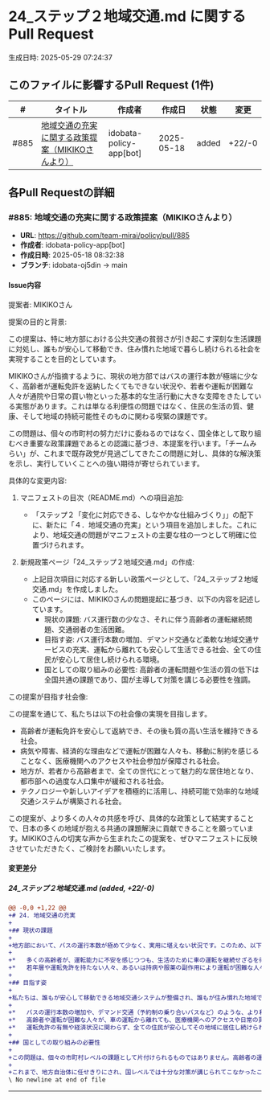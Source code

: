 # 24_ステップ２地域交通.md に関するPull Request

生成日時: 2025-05-29 07:24:37

## このファイルに影響するPull Request (1件)

| # | タイトル | 作成者 | 作成日 | 状態 | 変更 |
|---|---------|--------|--------|------|------|
| #885 | [地域交通の充実に関する政策提案（MIKIKOさんより）](https://github.com/team-mirai/policy/pull/885) | idobata-policy-app[bot] | 2025-05-18 | added | +22/-0 |

## 各Pull Requestの詳細

### #885: 地域交通の充実に関する政策提案（MIKIKOさんより）

- **URL**: https://github.com/team-mirai/policy/pull/885
- **作成者**: idobata-policy-app[bot]
- **作成日時**: 2025-05-18 08:32:38
- **ブランチ**: idobata-oj5din → main

#### Issue内容

提案者: MIKIKOさん

提案の目的と背景:

この提案は、特に地方部における公共交通の貧弱さが引き起こす深刻な生活課題に対処し、誰もが安心して移動でき、住み慣れた地域で暮らし続けられる社会を実現することを目的としています。

MIKIKOさんが指摘するように、現状の地方部ではバスの運行本数が極端に少なく、高齢者が運転免許を返納したくてもできない状況や、若者や運転が困難な人々が通院や日常の買い物といった基本的な生活行動に大きな支障をきたしている実態があります。これは単なる利便性の問題ではなく、住民の生活の質、健康、そして地域の持続可能性そのものに関わる喫緊の課題です。

この問題は、個々の市町村の努力だけに委ねるのではなく、国全体として取り組むべき重要な政策課題であるとの認識に基づき、本提案を行います。「チームみらい」が、これまで既存政党が見過ごしてきたこの問題に対し、具体的な解決策を示し、実行していくことへの強い期待が寄せられています。

具体的な変更内容:

1.  マニフェストの目次（README.md）への項目追加:
    *   「ステップ２「変化に対応できる、しなやかな仕組みづくり」」の配下に、新たに「４．地域交通の充実」という項目を追加しました。これにより、地域交通の問題がマニフェストの主要な柱の一つとして明確に位置づけられます。

2.  新規政策ページ「24_ステップ２地域交通.md」の作成:
    *   上記目次項目に対応する新しい政策ページとして、「24_ステップ２地域交通.md」を作成しました。
    *   このページには、MIKIKOさんの問題提起に基づき、以下の内容を記述しています。
        *   現状の課題: バス運行数の少なさ、それに伴う高齢者の運転継続問題、交通弱者の生活困難。
        *   目指す姿: バス運行本数の増加、デマンド交通など柔軟な地域交通サービスの充実、運転から離れても安心して生活できる社会、全ての住民が安心して居住し続けられる環境。
        *   国としての取り組みの必要性: 高齢者の運転問題や生活の質の低下は全国共通の課題であり、国が主導して対策を講じる必要性を強調。

この提案が目指す社会像:

この提案を通じて、私たちは以下の社会像の実現を目指します。

*   高齢者が運転免許を安心して返納でき、その後も質の高い生活を維持できる社会。
*   病気や障害、経済的な理由などで運転が困難な人々も、移動に制約を感じることなく、医療機関へのアクセスや社会参加が保障される社会。
*   地方が、若者から高齢者まで、全ての世代にとって魅力的な居住地となり、都市部への過度な人口集中が緩和される社会。
*   テクノロジーや新しいアイデアを積極的に活用し、持続可能で効率的な地域交通システムが構築される社会。

この提案が、より多くの人々の共感を呼び、具体的な政策として結実することで、日本の多くの地域が抱える共通の課題解決に貢献できることを願っています。MIKIKOさんの切実な声から生まれたこの提案を、ぜひマニフェストに反映させていただきたく、ご検討をお願いいたします。


#### 変更差分

##### 24_ステップ２地域交通.md (added, +22/-0)

```diff
@@ -0,0 +1,22 @@
+# 24. 地域交通の充実
+
+## 現状の課題
+
+地方部において、バスの運行本数が極めて少なく、実用に堪えない状況です。このため、以下のような問題が生じています。
+
+*   多くの高齢者が、運転能力に不安を感じつつも、生活のために車の運転を継続せざるを得ない状況にあります。
+*   若年層や運転免許を持たない人々、あるいは持病や服薬の副作用により運転が困難な人々も、通院や市の健診、日常の買い物といった基本的な生活行動に支障をきたしています。車を持てない経済的な事情を抱える人々も同様です。
+
+## 目指す姿
+
+私たちは、誰もが安心して移動できる地域交通システムが整備され、誰もが住み慣れた地域で暮らし続けられる社会を目指します。具体的には以下のような状態を目指します。
+
+*   バスの運行本数の増加や、デマンド交通（予約制の乗り合いバスなど）のような、より利用者のニーズに合った柔軟な地域交通サービスが充実している。
+*   高齢者や運転が困難な人々が、車の運転から離れても、医療機関へのアクセスや日常の買い物を無理なく行える。
+*   運転免許の有無や経済状況に関わらず、全ての住民が安心してその地域に居住し続けられる。
+
+## 国としての取り組みの必要性
+
+この問題は、個々の市町村レベルの課題として片付けられるものではありません。高齢者の運転免許返納問題や、それに伴う生活の質の低下は、日本全国共通の喫緊の課題です。
+
+これまで、地方自治体に任せきりにされ、国レベルでは十分な対策が講じられてこなかったこの問題に対し、チームみらいは真摯に向き合います。地域の声を丹念に拾い上げ、テクノロジーの活用や新しい制度設計を通じて、誰もが移動に困らない社会の実現を目指し、具体的な解決策を提案・実行していきます。
\ No newline at end of file
```

---

